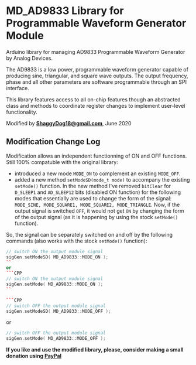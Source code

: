 # MD_AD9833 Library for Programmable Waveform Generator Module

Arduino library for managing AD9833 Programmable Waveform Generator by Analog Devices.

The AD9833 is a low power, programmable waveform generator capable of producing sine, triangular, and square wave outputs. The output frequency, phase and all other parameters are software programmable through an SPI interface.

This library features access to all on-chip features though an abstracted class and methods to coordinate register changes to implement user-level functionality.

Modified by **ShaggyDog18@gmail.com**, June 2020

## Modification Change Log

Modification allows an independent functionning of ON and OFF functions. Still 100% compatuble with the original library:
- introduced a new mode `MODE_ON`	to complement an existing `MODE_OFF`.
- added a new method  `setModeSD(mode_t mode)` to accompany the existing `setMode()` function. In the new method I've removed `bitClear` for `D_SLEEP1` and `AD_SLEEP12` bits (disabled ON function) for the following modes that essentially are used to change the form of the signal: `MODE_SINE, MODE_SQUARE1, MODE_SQUARE2, MODE_TRIANGLE`. 
Now, if the output signal is switched `OFF`, it would not get `ON` by changing the form of the output signal (as it is happening by using the stock `setMode()` function).

So, the signal can be separately switched on and off by the following commands (also works with the stock `setMode()` function):
```CPP
// switch ON the output module signal
sigGen.setModeSD( MD_AD9833::MODE_ON ); 
``
or
```CPP
// switch ON the output module signal
sigGen.setMode( MD_AD9833::MODE_ON ); 
``

```CPP
// switch OFF the output module signal
sigGen.setModeSD( MD_AD9833::MODE_OFF ); 
```
or
```CPP
// switch OFF the output module signal
sigGen.setMode( MD_AD9833::MODE_OFF ); 
```

**If you like and use the modified library, please, consider making a small donation using [PayPal](https://paypal.me/shaggyDog18/3USD)**
